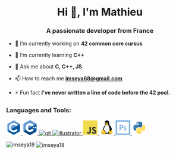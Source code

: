<h1 align="center">Hi 👋, I'm Mathieu</h1>
<h3 align="center">A passionate developer from France</h3>

- 🔭 I’m currently working on **42 common core cursus**

- 🌱 I’m currently learning **C++**

- 💬 Ask me about **C, C++, JS**

- 📫 How to reach me **imseya68@gmail.com**

- ⚡ Fun fact **I've never written a line of code before the 42 pool.**

<h3 align="left">Languages and Tools:</h3>
<p align="left"> <a href="https://www.cprogramming.com/" target="_blank" rel="noreferrer"> <img src="https://raw.githubusercontent.com/devicons/devicon/master/icons/c/c-original.svg" alt="c" width="40" height="40"/> </a> <a href="https://www.w3schools.com/cpp/" target="_blank" rel="noreferrer"> <img src="https://raw.githubusercontent.com/devicons/devicon/master/icons/cplusplus/cplusplus-original.svg" alt="cplusplus" width="40" height="40"/> </a> <a href="https://git-scm.com/" target="_blank" rel="noreferrer"> <img src="https://www.vectorlogo.zone/logos/git-scm/git-scm-icon.svg" alt="git" width="40" height="40"/> </a> <a href="https://www.adobe.com/in/products/illustrator.html" target="_blank" rel="noreferrer"> <img src="https://www.vectorlogo.zone/logos/adobe_illustrator/adobe_illustrator-icon.svg" alt="illustrator" width="40" height="40"/> </a> <a href="https://developer.mozilla.org/en-US/docs/Web/JavaScript" target="_blank" rel="noreferrer"> <img src="https://raw.githubusercontent.com/devicons/devicon/master/icons/javascript/javascript-original.svg" alt="javascript" width="40" height="40"/> </a> <a href="https://www.linux.org/" target="_blank" rel="noreferrer"> <img src="https://raw.githubusercontent.com/devicons/devicon/master/icons/linux/linux-original.svg" alt="linux" width="40" height="40"/> </a> <a href="https://www.photoshop.com/en" target="_blank" rel="noreferrer"> <img src="https://raw.githubusercontent.com/devicons/devicon/master/icons/photoshop/photoshop-line.svg" alt="photoshop" width="40" height="40"/> </a> <a href="https://www.python.org" target="_blank" rel="noreferrer"> <img src="https://raw.githubusercontent.com/devicons/devicon/master/icons/python/python-original.svg" alt="python" width="40" height="40"/> </a> </p>

<p><img align="left" src="https://github-readme-stats.vercel.app/api/top-langs?username=imseya18&show_icons=true&title_color=feb10b&text_color=e8e8e8&bg_color=0d0d0d&hide_border=true&locale=en&layout=compact" alt="imseya18" /></p>

<p>&nbsp;<img align="center" src="https://github-readme-stats.vercel.app/api?username=imseya18&show_icons=true&title_color=feb10b&text_color=e8e8e8&bg_color=0d0d0d&hide_border=true&locale=en" alt="imseya18" /></p>
